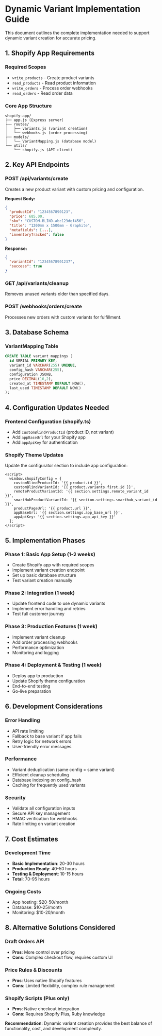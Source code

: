 
# Dynamic Variant Implementation Guide

This document outlines the complete implementation needed to support dynamic variant creation for accurate pricing.

## 1. Shopify App Requirements

### Required Scopes
- `write_products` - Create product variants
- `read_products` - Read product information
- `write_orders` - Process order webhooks
- `read_orders` - Read order data

### Core App Structure
```
shopify-app/
├── app.js (Express server)
├── routes/
│   ├── variants.js (variant creation)
│   └── webhooks.js (order processing)
├── models/
│   └── VariantMapping.js (database model)
└── utils/
    └── shopify.js (API client)
```

## 2. Key API Endpoints

### POST /api/variants/create
Creates a new product variant with custom pricing and configuration.

**Request Body:**
```json
{
  "productId": "1234567890123",
  "price": 685.00,
  "sku": "CUSTOM-BLIND-abc123def456",
  "title": "1200mm x 1500mm - Graphite",
  "metafields": [...],
  "inventoryTracked": false
}
```

**Response:**
```json
{
  "variantId": "12345678901237",
  "success": true
}
```

### GET /api/variants/cleanup
Removes unused variants older than specified days.

### POST /webhooks/orders/create
Processes new orders with custom variants for fulfillment.

## 3. Database Schema

### VariantMapping Table
```sql
CREATE TABLE variant_mappings (
  id SERIAL PRIMARY KEY,
  variant_id VARCHAR(255) UNIQUE,
  config_hash VARCHAR(255),
  configuration JSONB,
  price DECIMAL(10,2),
  created_at TIMESTAMP DEFAULT NOW(),
  last_used TIMESTAMP DEFAULT NOW()
);
```

## 4. Configuration Updates Needed

### Frontend Configuration (shopify.ts)
- Add `customBlindProductId` (product ID, not variant)
- Add `appBaseUrl` for your Shopify app
- Add `appApiKey` for authentication

### Shopify Theme Updates
Update the configurator section to include app configuration:

```liquid
<script>
  window.shopifyConfig = {
    customBlindProductId: '{{ product.id }}',
    customBlindVariantId: '{{ product.variants.first.id }}',
    remoteProductVariantId: '{{ section.settings.remote_variant_id }}',
    smartHubProductVariantId: '{{ section.settings.smarthub_variant_id }}',
    productPageUrl: '{{ product.url }}',
    appBaseUrl: '{{ section.settings.app_base_url }}',
    appApiKey: '{{ section.settings.app_api_key }}'
  };
</script>
```

## 5. Implementation Phases

### Phase 1: Basic App Setup (1-2 weeks)
- Create Shopify app with required scopes
- Implement variant creation endpoint
- Set up basic database structure
- Test variant creation manually

### Phase 2: Integration (1 week)
- Update frontend code to use dynamic variants
- Implement error handling and retries
- Test full customer journey

### Phase 3: Production Features (1 week)
- Implement variant cleanup
- Add order processing webhooks
- Performance optimization
- Monitoring and logging

### Phase 4: Deployment & Testing (1 week)
- Deploy app to production
- Update Shopify theme configuration
- End-to-end testing
- Go-live preparation

## 6. Development Considerations

### Error Handling
- API rate limiting
- Fallback to base variant if app fails
- Retry logic for network errors
- User-friendly error messages

### Performance
- Variant deduplication (same config = same variant)
- Efficient cleanup scheduling
- Database indexing on config_hash
- Caching for frequently used variants

### Security
- Validate all configuration inputs
- Secure API key management
- HMAC verification for webhooks
- Rate limiting on variant creation

## 7. Cost Estimates

### Development Time
- **Basic Implementation**: 20-30 hours
- **Production Ready**: 40-50 hours
- **Testing & Deployment**: 10-15 hours
- **Total**: 70-95 hours

### Ongoing Costs
- App hosting: $20-50/month
- Database: $10-25/month
- Monitoring: $10-20/month

## 8. Alternative Solutions Considered

### Draft Orders API
- **Pros**: More control over pricing
- **Cons**: Complex checkout flow, requires custom UI

### Price Rules & Discounts
- **Pros**: Uses native Shopify features
- **Cons**: Limited flexibility, complex rule management

### Shopify Scripts (Plus only)
- **Pros**: Native checkout integration
- **Cons**: Requires Shopify Plus, Ruby knowledge

**Recommendation**: Dynamic variant creation provides the best balance of functionality, cost, and development complexity.
